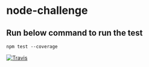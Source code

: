 # node-challenge

## Run below command to run the test
`npm test --coverage`

[![Travis](https://img.shields.io/travis/tommycp96/node-challenge.svg?style=flat-square)](https://travis-ci.org/tommycp96/node-challenge)
